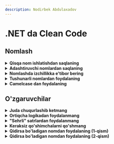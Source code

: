 ```yaml
---
description: Nodirbek Abdulaxadov
---
```


# .NET da Clean Code 

## Nomlash

<details>
  <summary><b>Qisqa nom ishlatishdan saqlaning</b></summary>
Yaxshi nom kodni ko'plab dasturchilar tomonidan ishlatishga imkon beradi. Nom nima qilayotganini aks ettirishi va kontekst berishi kerak.

**Yomon:**

```csharp
int n;
```

**Yaxshi:**

```csharp
int numberOfMembers;
```
</details>

<details>
  <summary><b>Adashtiruvchi nomlardan saqlaning</b></summary>

O'zgaruvchini nima uchun ishlatilishini ko'rsatish uchun unga nom bering.

**Yomon:**

```csharp
var dataFromDb = db.GetFromService().ToList();
```

**Yaxshi:**

```csharp
var listOfEmployee = _employeeService.GetEmployees().ToList();
```
</details>

<details>
  <summary><b>Nomlashda izchillikka e'tibor bering</b></summary>

Katta harflar sizga o'zgaruvchilar, funksiyalar va boshqalar haqida ko'p ma'lumot beradi.
Siz qanday nom tanlashingizdan qat'iy nazar, nomlarning izchilligiga (bir xil qoida asosida) e'tibor bering.
Xullas, bittasini katta harflarda, boshqasini kichkinada nomlab yurmang.

**Yomon:**

```csharp
const int DAYS_IN_WEEK = 7;
const int daysInMonth = 30;

var songs = new List<string> { 'Back In Black', 'Stairway to Heaven', 'Hey Jude' };
var Artists = new List<string> { 'ACDC', 'Led Zeppelin', 'The Beatles' };

bool EraseDatabase() {}
bool Restore_database() {}

class animal {}
class Alpaca {}
```

**Yaxshi:**

```csharp
const int DaysInWeek = 7;
const int DaysInMonth = 30;

var songs = new List<string> { 'Back In Black', 'Stairway to Heaven', 'Hey Jude' };
var artists = new List<string> { 'ACDC', 'Led Zeppelin', 'The Beatles' };

bool EraseDatabase() {}
bool RestoreDatabase() {}

class Animal {}
class Alpaca {}
```
</details>
  
<details>
  <summary><b>Tushunarli nomlardan foydalaning</b></summary>

G'alati nomlarni vaqti kelsa o'zingiz ham tushunmay qolasiz.

**Yomon:**

```csharp
public class Employee
{
    public Datetime sWorkDate { get; set; } // G'irt tupoylik
    public Datetime modTime { get; set; }   // Bettayam shu
}
```

**Yaxshi:**

```csharp
public class Employee
{
    public Datetime StartWorkingDate { get; set; }
    public Datetime ModificationTime { get; set; }
}
```
</details>

<details>
  <summary><b>Camelcase dan foydalaning</b></summary>

O'zgaruvchilar va metod parametrlari uchun [Camelcase Notation](https://en.wikipedia.org/wiki/Camel_case) nomlashdan foydalaning.

**Yomon:**

```csharp
var employeephone;

public double CalculateSalary(int workingdays, int workinghours)
{
    // qandaydir kod
}
```

**Yaxshi:**

```csharp
var employeePhone;

public double CalculateSalary(int workingDays, int workingHours)
{
    // qandaydir kod
}
```
</details>
  

## O'zgaruvchilar
<details>
  <summary><b>Juda chuqurlashib ketmang</b></summary>

Masalaga jiddiy qarab, if-else zanjirini ko'paytirib, chuqurlashtirib tashlamang. Oddiyroq kod bilan ham hal qilsa bo'ladi :)

**Yomon:**

```csharp
public bool IsShopOpen(string day)
{
    if (!string.IsNullOrEmpty(day))
    {
        day = day.ToLower();
        if (day == "friday")
        {
            return true;
        }
        else if (day == "saturday")
        {
            return true;
        }
        else if (day == "sunday")
        {
            return true;
        }
        else
        {
            return false;
        }
    }
    else
    {
        return false;
    }

}
```

**Yaxshi:**

```csharp
public bool IsShopOpen(string day)
{
    if (string.IsNullOrEmpty(day))
    {
        return false;
    }

    var openingDays = new[] { "friday", "saturday", "sunday" };
    return openingDays.Any(d => d == day.ToLower());
}
```

**Yomon:**

```csharp
public long Fibonacci(int n)
{
    if (n < 50)
    {
        if (n != 0)
        {
            if (n != 1)
            {
                return Fibonacci(n - 1) + Fibonacci(n - 2);
            }
            else
            {
                return 1;
            }
        }
        else
        {
            return 0;
        }
    }
    else
    {
        throw new System.Exception("Not supported");
    }
}
```

**Yaxshi:**

```csharp
public long Fibonacci(int n)
{
    if (n == 0)
    {
        return 0;
    }

    if (n == 1)
    {
        return 1;
    }

    if (n > 50)
    {
        throw new System.Exception("Not supported");
    }

    return Fibonacci(n - 1) + Fibonacci(n - 2);
}
```
</details>
  
<details>
  <summary><b>Ortiqcha logikadan foydalanmang</b></summary>

Kimdir kodingizni o'qishi uchun o'rtada tarjimon bo'lib turishingiz kerak emas ;)

**Yomon:**

```csharp
var l = new[] { "Austin", "New York", "San Francisco" };

for (var i = 0; i < l.Count(); i++)
{
    var li = l[i];
    DoStuff();
    DoSomeOtherStuff();

    // ...
    // ...
    // ...
    // Wait, what is `li` for again?
    Dispatch(li);
}
```

**Yaxshi:**

```csharp
var locations = new[] { "Austin", "New York", "San Francisco" };

foreach (var location in locations)
{
    DoStuff();
    DoSomeOtherStuff();

    // ...
    // ...
    // ...
    Dispatch(location);
}
```
</details>
  
<details>
  <summary><b>"Sehrli" satrlardan foydalanmang</b></summary>

"Sehrli" satrlar - bu dasturning ishlashiga ta'sir ko'rsatadigan, to'g'ridan-to'g'ri dastur kodida ko'rsatilgan satr qiymatlari. Ko'pincha, bunday satrlar kodda takrorlanadi va ularni avtomatik ravishda refaktoring asboblari yordamida yangilab bo'lmagani uchun, ba'zi satrlarga o'zgartirishlar kiritilganda, boshqalari o'zgarishsiz qoladi. Bu esa xatolarning keng tarqalgan manbaiga aylanadi.

**Yomon:**

```csharp
if (userRole == "Admin")
{
    // logic in here
}
```

**Yaxshi**

```csharp
const string ADMIN_ROLE = "Admin"
if (userRole == ADMIN_ROLE)
{
    // logic in here
}
```
  _Bundan keyin bir o'q bilan bir nechta quyonni urish mumkin bo'ladi_  :)
  </details>
 
<details>
  <summary><b>Keraksiz qo'shimchalarni qo'shmang</b></summary>

Sinf yoki obyekt nomlarini o'zgaruvchilar nomlarida takrorlamang.

**Yomon:**

```csharp
public class Car
{
    public string CarMake { get; set; }
    public string CarModel { get; set; }
    public string CarColor { get; set; }

    //...
}
```

**Yaxshi:**

```csharp
public class Car
{
    public string Make { get; set; }
    public string Model { get; set; }
    public string Color { get; set; }

    //...
}
```
</details>
  
 
<details>
  <summary><b>Qidirsa bo'ladigan nomdan foydalaning (1-qism)</b></summary>

Biz 5 minut yozgan kodimizni yillar davomida qayta-qayta o'qishimizga to'g'ri kelishi mumkin. Biz yozgan kod oson o'qilishi va qidirilishi juda muhim. Dasturimizni tushunish uchun ahamiyatli bo'lgan o'zgaruvchilarni nomlamasdan, biz kodni o'quvchilarni xunob qilamiz.

  **Yomon:**

```csharp
// Betta data - qanaqa data o'zi???
var data = new { Name = "John", Age = 42 };

var stream1 = new MemoryStream();
var ser1 = new DataContractJsonSerializer(typeof(object));
ser1.WriteObject(stream1, data);

stream1.Position = 0;
var sr1 = new StreamReader(stream1);
Console.Write("JSON form of Data object: ");
Console.WriteLine(sr1.ReadToEnd());
```

**Yaxshi:**

```csharp
// mana bu Person modeli
var person = new Person
{
    Name = "John",
    Age = 42
};

var stream2 = new MemoryStream();
var ser2 = new DataContractJsonSerializer(typeof(Person));
ser2.WriteObject(stream2, data);

stream2.Position = 0;
var sr2 = new StreamReader(stream2);
Console.Write("JSON form of Data object: ");
Console.WriteLine(sr2.ReadToEnd());
```
</details>
  
<details>
  <summary><b>Qidirsa bo'ladigan nomdan foydalaning (2-qism)</b></summary>

**Yomon:**

```csharp
var data = new { Name = "John", Age = 42, PersonAccess = 4};

// 4 nima ma'noni anglatadi???
if (data.PersonAccess == 4)
{
    // qandaydir kod ...
}
```

**Yaxshi:**

```csharp
public enum PersonAccess : int
{
    ACCESS_READ = 1,
    ACCESS_CREATE = 2,
    ACCESS_UPDATE = 4,
    ACCESS_DELETE = 8
}

var person = new Person
{
    Name = "John",
    Age = 42,
    PersonAccess= PersonAccess.ACCESS_CREATE
};

if (person.PersonAccess == PersonAccess.ACCESS_UPDATE)
{
    // qandaydir kod ...
}
```
</details>
  

  
  
